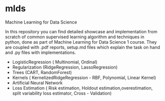 # mlds

Machine Learning for Data Science

In this repository you can find detailed showcase and implementation from scratch of common supervised learning algorithm and techniques in python, done as part of Machine Learning for Data Science 1 course. They are coupled with .pdf reports, setup.md files which explain the task on hand and .py files with implementations.

- LogisticRegression ( Multinomial, Ordinal)
- Regularization (RidgeRegression, LassoRegression)
- Trees (CART, RandomForest)
- Kernels ( KernelizedRidgeRegression - RBF, Polynomial, Linear Kernel)
- Artificial Neural Network
- Loss Estimation ( Risk estimation, Holdout estimation,overestimation, split variability loss estimator, Cross - Validation)

